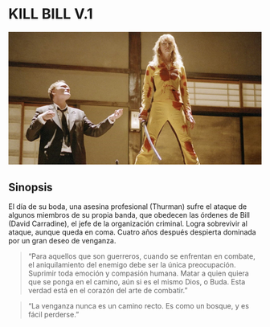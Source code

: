 # KILL BILL V.1

![killbill](img/killbills.jpg)


## Sinopsis

El día de su boda, una asesina profesional (Thurman) sufre el ataque de algunos miembros de su propia banda, que obedecen las órdenes de Bill (David Carradine), el jefe de la organización criminal. Logra sobrevivir al ataque, aunque queda en coma. Cuatro años después despierta dominada por un gran deseo de venganza.

> “Para aquellos que son guerreros, cuando se enfrentan en combate, el aniquilamiento del enemigo debe ser la única preocupación. Suprimir toda emoción y compasión humana. Matar a quien quiera que se ponga en el camino, aún si es el mismo Dios, o Buda. Esta verdad está en el corazón del arte de combatir.”

> “La venganza nunca es un camino recto. Es como un bosque, y es fácil perderse.”

